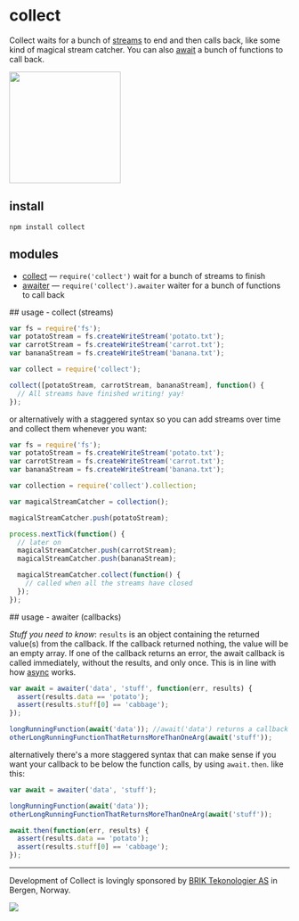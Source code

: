# collect

Collect waits for a bunch of [streams](#collect) to end and then calls back, 
like some kind of magical stream catcher. You can also [await](#await) a 
bunch of functions to call back.

<img src="http://i.imgur.com/gZjQ1.jpg" height="200"/>

## install

```
npm install collect
```

## modules

* [collect](#collect) — `require('collect')` wait for a bunch of streams to 
  finish 
* [awaiter](#await) — `require('collect').awaiter` waiter for a bunch of 
  functions to call back

<a name="collect"/>
## usage - collect (streams)

```javascript
var fs = require('fs');
var potatoStream = fs.createWriteStream('potato.txt');
var carrotStream = fs.createWriteStream('carrot.txt');
var bananaStream = fs.createWriteStream('banana.txt');

var collect = require('collect');

collect([potatoStream, carrotStream, bananaStream], function() {
  // All streams have finished writing! yay!
});
```

or alternatively with a staggered syntax so you can add streams over time and
collect them whenever you want:

```javascript
var fs = require('fs');
var potatoStream = fs.createWriteStream('potato.txt');
var carrotStream = fs.createWriteStream('carrot.txt');
var bananaStream = fs.createWriteStream('banana.txt');

var collection = require('collect').collection;

var magicalStreamCatcher = collection();

magicalStreamCatcher.push(potatoStream);

process.nextTick(function() {
  // later on
  magicalStreamCatcher.push(carrotStream);
  magicalStreamCatcher.push(bananaStream);

  magicalStreamCatcher.collect(function() {
    // called when all the streams have closed
  });
});
```

<a name="await"/>
## usage - awaiter (callbacks)

*Stuff you need to know*: `results` is an object containing the returned
value(s) from the callback. If the callback returned nothing, the value will be
an empty array. If one of the callback returns an error, the await callback is
called immediately, without the results, and only once. This is in line with 
how [async](http://www.github.com/caolan/async) works. 

```javascript
var await = awaiter('data', 'stuff', function(err, results) {
  assert(results.data == 'potato');
  assert(results.stuff[0] == 'cabbage');
});

longRunningFunction(await('data')); //await('data') returns a callback for you to pass
otherLongRunningFunctionThatReturnsMoreThanOneArg(await('stuff'));
```

alternatively there's a more staggered syntax that can make sense if you want
your callback to be below the function calls, by using `await.then`. like this:

```javascript
var await = awaiter('data', 'stuff');

longRunningFunction(await('data')); 
otherLongRunningFunctionThatReturnsMoreThanOneArg(await('stuff'));

await.then(function(err, results) {
  assert(results.data == 'potato');
  assert(results.stuff[0] == 'cabbage');
});
```

---

Development of Collect is lovingly sponsored by 
[BRIK Tekonologier AS](http://www.github.com/brikteknologier) in Bergen, Norway.

<img src="http://i.imgur.com/g7lPW.jpg"/>

